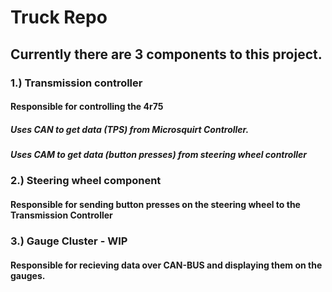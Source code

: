 # Truck Repo
## Currently there are 3 components to this project.
### 1.) Transmission controller
####   Responsible for controlling the 4r75
#####     Uses CAN to get data (TPS) from Microsquirt Controller.
#####     Uses CAM to get data (button presses) from steering wheel controller
### 2.) Steering wheel component
####   Responsible for sending button presses on the steering wheel to the Transmission Controller
### 3.) Gauge Cluster - WIP
####   Responsible for recieving data over CAN-BUS and displaying them on the gauges.
